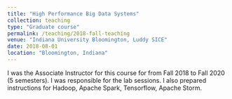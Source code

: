 ```yaml
---
title: "High Performance Big Data Systems"
collection: teaching
type: "Graduate course"
permalink: /teaching/2018-fall-teaching
venue: "Indiana University Bloomington, Luddy SICE"
date: 2018-08-01
location: "Bloomington, Indiana"
---
```


I was the Associate Instructor for this course for from Fall 2018 to Fall 2020 (5 semesters). I was responsible for the lab sessions. I also prepared instructions for Hadoop, Apache Spark, Tensorflow, Apache Storm.
